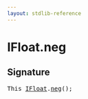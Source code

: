 ```yaml
---
layout: stdlib-reference
---
```


# IFloat\.neg

## Signature 

<pre>
<span class="code_keyword">This</span> <a href="/stdlib-reference/interfaces/IFloat/index" class="code_type">IFloat</a>.<a href="/stdlib-reference/interfaces/IFloat/neg">neg</a>();

</pre>

